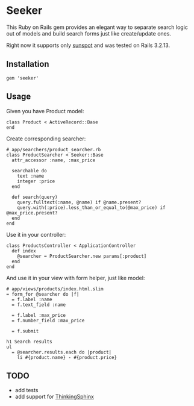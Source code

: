 # Seeker

This Ruby on Rails gem provides an elegant way to separate search logic out of models
and build search forms just like create/update ones.

Right now it supports only [sunspot](https://github.com/sunspot/sunspot) and was tested on Rails 3.2.13.

## Installation

    gem 'seeker'

## Usage

Given you have Product model:

    class Product < ActiveRecord::Base
    end

Create corresponding searcher:

    # app/searchers/product_searcher.rb
    class ProductSearcher < Seeker::Base
      attr_accessor :name, :max_price

      searchable do
        text :name
        integer :price
      end

      def search(query)
        query.fulltext(:name, @name) if @name.present?
        query.with(:price).less_than_or_equal_to(@max_price) if @max_price.present?
      end
    end

Use it in your controller:

    class ProductsController < ApplicationController
      def index
        @searcher = ProductSearcher.new params[:product]
      end
    end

And use it in your view with form helper, just like model:

    # app/views/products/index.html.slim
    = form_for @searcher do |f|
      = f.label :name
      = f.text_field :name

      = f.label :max_price
      = f.number_field :max_price

      = f.submit

    h1 Search results
    ul
      = @searcher.results.each do |product|
        li #{product.name} - #{product.price}


## TODO

* add tests
* add support for [ThinkingSphinx](https://github.com/pat/thinking-sphinx)
